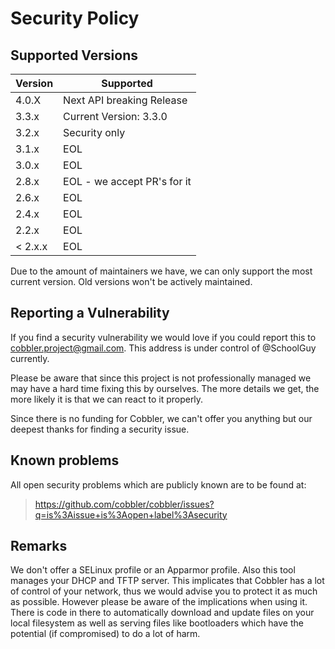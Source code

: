 # Security Policy

## Supported Versions

| Version   | Supported                   |
| --------- | --------------------------- |
| 4.0.X     | Next API breaking Release   |
| 3.3.x     | Current Version: 3.3.0      |
| 3.2.x     | Security only               |
| 3.1.x     | EOL                         |
| 3.0.x     | EOL                         |
| 2.8.x     | EOL - we accept PR's for it |
| 2.6.x     | EOL                         |
| 2.4.x     | EOL                         |
| 2.2.x     | EOL                         |
| < 2.x.x   | EOL                         |

Due to the amount of maintainers we have, we can only support the most current version. Old versions won't be actively
maintained.

## Reporting a Vulnerability

If you find a security vulnerability we would love if you could report this to
[cobbler.project@gmail.com](mailto:cobbler.project@gmail.com). This address is under control of @SchoolGuy currently.

Please be aware that since this project is not professionally managed we may have a hard time fixing this by ourselves.
The more details we get, the more likely it is that we can react to it properly.

Since there is no funding for Cobbler, we can't offer you anything but our deepest thanks for finding a security issue.

## Known problems

All open security problems which are publicly known are to be found at:

> https://github.com/cobbler/cobbler/issues?q=is%3Aissue+is%3Aopen+label%3Asecurity

## Remarks

We don't offer a SELinux profile or an Apparmor profile. Also this tool manages your
DHCP and TFTP server. This implicates that Cobbler has a lot of control of your network, thus we would advise you to
protect it as much as possible. However please be aware of the implications when using it. There is code in there to
automatically download and update files on your local filesystem as well as serving files like bootloaders which have
the potential (if compromised) to do a lot of harm.
